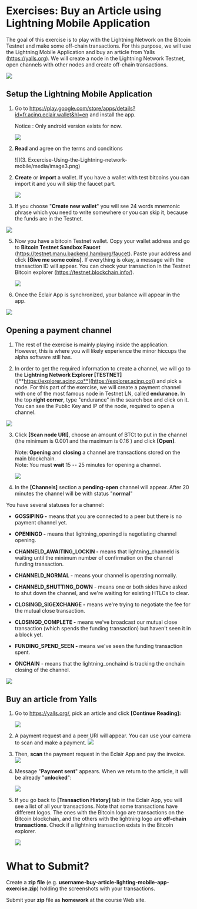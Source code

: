 # Exercises: Buy an Article using Lightning Mobile Application

The goal of this exercise is to play with the Lightning Network on the
Bitcoin Testnet and make some off-chain transactions. For this purpose,
we will use the Lightning Mobile Application and buy an article from
Yalls (<https://yalls.org>). We will create a node in the Lightning
Network Testnet, open channels with other nodes and create off-chain
transactions.

![](/assets/excercise-using-the-lightning-network-mobile-01.png)

Setup the Lightning Mobile Application
--------------------------------------

1.  Go to
    <https://play.google.com/store/apps/details?id=fr.acinq.eclair.wallet&hl=en>
    and install the app.

    Notice : Only android version exists for now.

    ![](/assets/excercise-using-the-lightning-network-mobile-011.png)

2.  **Read** and agree on the terms and conditions

    ![](3. Excercise-Using-the-Lightning-network-mobile/media/image3.png)

<!-- -->

2.  **Create** or **import** a wallet. If you have a wallet with test
    bitcoins you can import it and you will skip the faucet part.

    ![](/assets/excercise-using-the-lightning-network-mobile-013.png)

3.  If you choose "**Create new wallet**" you will see 24 words mnemonic
    phrase which you need to write somewhere or you can skip it, because
    the funds are in the Testnet.

![](/assets/excercise-using-the-lightning-network-mobile-015.png)

5.  Now you have a bitcoin Testnet wallet. Copy your wallet address and
    go to **Bitcoin Testnet Sandbox Faucet**
    (<https://testnet.manu.backend.hamburg/faucet>). Paste your address
    and click **\[Give me some coins\]**. If everything is okay, a
    message with the transaction ID will appear. You can check your
    transaction in the Testnet Bitcoin explorer
    (<https://testnet.blockchain.info/>).

    ![](/assets/excercise-using-the-lightning-network-mobile-016.png)

6.  Once the Eclair App is synchronized, your balance will appear in the
    app.

![](/assets/excercise-using-the-lightning-network-mobile-017.png)

Opening a payment channel
-------------------------

1.  The rest of the exercise is mainly playing inside the application.
    However, this is where you will likely experience the minor hiccups
    the alpha software still has.

2.  In order to get the required information to create a channel, we
    will go to the **Lightning Network Explorer \[TESTNET\]**
    ([**https://explorer.acinq.co**](https://explorer.acinq.co)) and
    pick a node. For this part of the exercise, we will create a payment
    channel with one of the most famous node in Testnet LN, called
    **endurance.** In the top **right corner**, type "endurance" in the
    search box and click on it. You can see the Public Key and IP of the
    node, required to open a channel.

![](/assets/excercise-using-the-lightning-network-mobile-018.png)

3.  Click **\[Scan node URI\]**, choose an amount of BTCt to put in the
    channel (the minimum is 0.001 and the maximum is 0.16 ) and click
    **\[Open\]**.

    Note: **Opening** and **closing** a channel are transactions stored
    on the main blockchain.\
    Note: You must **wait** 15 -- 25 minutes for opening a channel.

    ![](/assets/excercise-using-the-lightning-network-mobile-02.png)

4.  In the **\[Channels\]** section a **pending-open** channel will
    appear. After 20 minutes the channel will be with status
    "**normal**"

You have several statuses for a channel:

-   **GOSSIPING -** means that you are connected to a peer but there is
    no payment channel yet.

-   **OPENINGD -** means that lightning\_openingd is negotiating channel
    opening.

-   **CHANNELD\_AWAITING\_LOCKIN -** means that lightning\_channeld is
    waiting until the minimum number of confirmation on the channel
    funding transaction.

-   **CHANNELD\_NORMAL -** means your channel is operating normally.

-   **CHANNELD\_SHUTTING\_DOWN** - means one or both sides have asked to
    shut down the channel, and we\'re waiting for existing HTLCs to
    clear.

-   **CLOSINGD\_SIGEXCHANGE -** means we\'re trying to negotiate the fee
    for the mutual close transaction.

-   **CLOSINGD\_COMPLETE -** means we\'ve broadcast our mutual close
    transaction (which spends the funding transaction) but haven\'t seen
    it in a block yet.

-   **FUNDING\_SPEND\_SEEN -** means we\'ve seen the funding transaction
    spent.

-   **ONCHAIN** - means that the lightning\_onchaind is tracking the
    onchain closing of the channel.

![](/assets/excercise-using-the-lightning-network-mobile-04.png)

Buy an article from Yalls
-------------------------

1.  Go to <https://yalls.org/>, pick an article and click **\[Continue
    Reading\]:**

    ![](/assets/excercise-using-the-lightning-network-mobile-05.png)

2.  A payment request and a peer URI will appear. You can use your
    camera to scan and make a payment.
    ![](/assets/excercise-using-the-lightning-network-mobile-06.png)

3.  Then, **scan** the payment request in the Eclair App and pay the
    invoice.
    ![](/assets/excercise-using-the-lightning-network-mobile-08.png)

4.  Message "**Payment sent**" appears. When we return to the article,
    it will be already "**unlocked**":

    ![](/assets/excercise-using-the-lightning-network-mobile-09.png)

5.  If you go back to **\[Transaction History\]** tab in the Eclair App,
    you will see a list of all your transactions. Note that some
    transactions have different logos. The ones with the Bitcoin logo
    are transactions on the Bitcoin blockchain, and the others with the
    lightning logo are **off-chain transactions**. Check if a lightning
    transaction exists in the Bitcoin explorer.

    ![](/assets/excercise-using-the-lightning-network-mobile-010.png)

What to Submit?
===============

Create a **zip file** (e.g.
**username-buy-article-lighting-mobile-app-exercise.zip**) holding the
screenshots with your transactions.

Submit your **zip** file as **homework** at the course Web site.

